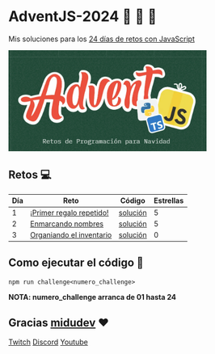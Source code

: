 # AdventJS-2024 :santa: :christmas_tree: :bell:

Mis soluciones para los [24 días de retos con JavaScript](https://adventjs.dev/)

<img src="image.png" height="200" />

## Retos :computer:

| Día | Reto                                                                  | Código                           | Estrellas |
| --- | --------------------------------------------------------------------- | -------------------------------- | --------- |
| 1   | [¡Primer regalo repetido!](https://adventjs.dev/es/challenges/2024/1) | [solución](./src/challenge01.js) | 5         |
| 2   | [Enmarcando nombres](https://adventjs.dev/es/challenges/2024/2)       | [solución](./src/challenge02.js) | 5         |
| 3   | [Organiando el inventario](https://adventjs.dev/es/challenges/2024/3) | [solución](./src/challenge03.js) | 0         |
 
## Como ejecutar el código :running:

```
npm run challenge<numero_challenge>
```

**NOTA: numero_challenge arranca de 01 hasta 24**

## Gracias [midudev](https://twitter.com/midudev) :heart:

[Twitch](https://twitch.tv/midudev) [Discord](https://discord.gg/midudev) [Youtube](https://youtube.com/midudev)
